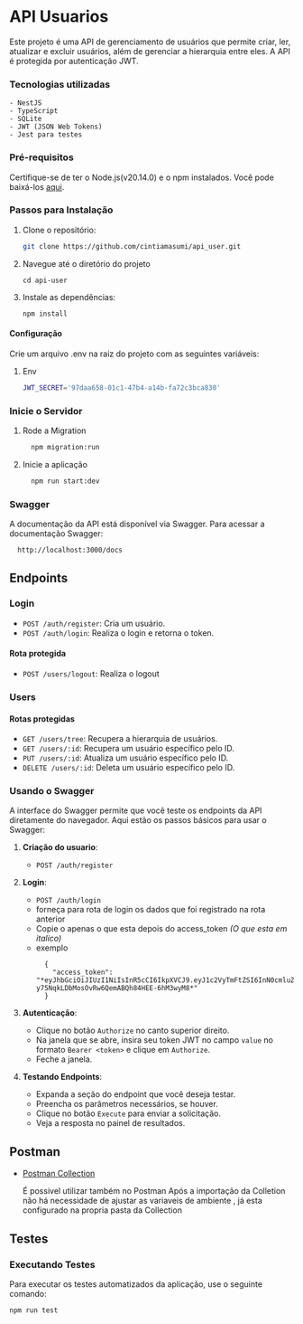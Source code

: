 # API Usuarios

Este projeto é uma API de gerenciamento de usuários que permite criar, ler, atualizar e excluir usuários, além de gerenciar a hierarquia entre eles. A API é protegida por autenticação JWT.

### Tecnologias utilizadas

````
- NestJS
- TypeScript
- SQLite
- JWT (JSON Web Tokens)
- Jest para testes
````

### Pré-requisitos
Certifique-se de ter o Node.js(v20.14.0) e o npm instalados. Você pode baixá-los [aqui](https://nodejs.org/).

### Passos para Instalação

1. Clone o repositório:
   ```bash
   git clone https://github.com/cintiamasumi/api_user.git

2. Navegue até o diretório do projeto
    ```
    cd api-user
    ```
3. Instale as dependências:
    ```
    npm install
    ```

#### Configuração
Crie um arquivo .env na raiz do projeto com as seguintes variáveis:
1. Env
    ```bash
    JWT_SECRET='97daa658-01c1-47b4-a14b-fa72c3bca830'

### Inicie o Servidor
1. Rode a Migration
    ```bash
      npm migration:run
2. Inicie a aplicação
  
    ```bash
      npm run start:dev

### Swagger

  
  A documentação da API está disponível via Swagger. Para acessar a documentação Swagger:
  ```
    http://localhost:3000/docs
  ```

## Endpoints

### Login
- `POST /auth/register`: Cria um usuário.
- `POST /auth/login`: Realiza o login e retorna o token.

#### Rota protegida
- `POST /users/logout`: Realiza o logout

### Users 
#### Rotas protegidas
- `GET /users/tree`: Recupera a hierarquia de usuários.
- `GET /users/:id`: Recupera um usuário específico pelo ID.
- `PUT /users/:id`: Atualiza um usuário específico pelo ID.
- `DELETE /users/:id`: Deleta um usuário específico pelo ID.


### Usando o Swagger

A interface do Swagger permite que você teste os endpoints da API diretamente do navegador. Aqui estão os passos básicos para usar o Swagger:

1. **Criação do usuario**:
    - `POST /auth/register`
2. **Login**:
    - `POST /auth/login`
    - forneça para rota de login os dados que foi registrado na rota anterior
    - Copie o apenas o que esta depois do access_token *(O que esta em italico)*
    - exemplo
      ```
        {
          "access_token": "*eyJhbGciOiJIUzI1NiIsInR5cCI6IkpXVCJ9.eyJ1c2VyTmFtZSI6InN0cmluZyIsImlhdCI6MTcyMTkzODAzNiwiZXhwIjoxNzIxOTQxNjM2fQ.2uFF-y75NqkLDbMosOvRw6QemABQh84HEE-6hM3wyM8*"
        }

1. **Autenticação**:
    - Clique no botão `Authorize` no canto superior direito.
    - Na janela que se abre, insira seu token JWT no campo `value` no formato `Bearer <token>` e clique em `Authorize`.
    - Feche a janela.

2. **Testando Endpoints**:
    - Expanda a seção do endpoint que você deseja testar.
    - Preencha os parâmetros necessários, se houver.
    - Clique no botão `Execute` para enviar a solicitação.
    - Veja a resposta no painel de resultados.

## Postman

  
  - [Postman Collection](./postman/api-user.postman_collection.json)

    É possivel utilizar também no Postman
    Após a importação da Colletion não há necessidade de ajustar as variaveis de ambiente , já esta configurado na propria pasta da Collection


## Testes

### Executando Testes

Para executar os testes automatizados da aplicação, use o seguinte comando:
```bash
npm run test